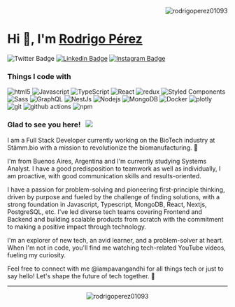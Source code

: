 <p align="right"> <img src="https://komarev.com/ghpvc/?username=rodrigoperez01093&label=Profile%20views&color=0e75b6&style=flat" alt="rodrigoperez01093" /> </p>
<h1 align="left">Hi 👋, I'm <a href="https://main--rodrigoperez.netlify.app/">Rodrigo Pérez</a></h1>


<p align="center>
  
[![Twitter Badge](https://img.shields.io/badge/-Twitter-00acee?style=flat-square&logo=Twitter&logoColor=white)](https://twitter.com/rodriiPerezz)
[![Linkedin Badge](https://img.shields.io/badge/-LinkedIn-0e76a8?style=flat-square&logo=Linkedin&logoColor=white)](https://linkedin.com/in/rodrigo-perez-full-stack-developer)
[![Instagram Badge](https://img.shields.io/badge/-Instagram-e4405f?style=flat-square&logo=Instagram&logoColor=white)](https://instagram.com/rodriperez_93/)

</p>

<h3>Things I code with</h3>
<p align="center>
  <img alt="Webpack" src="https://img.shields.io/badge/-Webpack-8DD6F9?style=flat-square&logo=webpack&logoColor=white" /> 
  <img alt="html5" src="https://img.shields.io/badge/-HTML5-E34F26?style=flat-square&logo=html5&logoColor=white" />
  <img alt="Javascript" src="https://img.shields.io/badge/-Javascript-FFFF00?style=flat-square&logo=javascript&logoColor=black" />
  <img alt="TypeScript" src="https://img.shields.io/badge/-TypeScript-007ACC?style=flat-square&logo=typescript&logoColor=white" />
  <img alt="React" src="https://img.shields.io/badge/-React-45b8d8?style=flat-square&logo=react&logoColor=white" />
  <img alt="redux" src="https://img.shields.io/badge/-Redux-764ABC?style=flat-square&logo=redux&logoColor=white" />
  <img alt="Styled Components" src="https://img.shields.io/badge/-Styled_Components-db7092?style=flat-square&logo=styled-components&logoColor=white" />
  <img alt="Sass" src="https://img.shields.io/badge/-Sass-CC6699?style=flat-square&logo=sass&logoColor=white" />
  <img alt="GraphQL" src="https://img.shields.io/badge/-GraphQL-E10098?style=flat-square&logo=graphql&logoColor=white" />
  <img alt="NestJs" src="https://img.shields.io/badge/-NestJs-ea2845?style=flat-square&logo=nestjs&logoColor=white" />
  <img alt="Nodejs" src="https://img.shields.io/badge/-Nodejs-43853d?style=flat-square&logo=Node.js&logoColor=white" />
  <img alt="MongoDB" src="https://img.shields.io/badge/-MongoDB-13aa52?style=flat-square&logo=mongodb&logoColor=white" />
  <img alt="Docker" src="https://img.shields.io/badge/-Docker-46a2f1?style=flat-square&logo=docker&logoColor=white" />
  <img alt="plotly" src="https://img.shields.io/badge/-Plotly-F9A03C?style=flat-square&logo=plotly&logoColor=white" />
  <img alt="git" src="https://img.shields.io/badge/-Git-F05032?style=flat-square&logo=git&logoColor=white" />
  <img alt="github actions" src="https://img.shields.io/badge/-Github_Actions-2088FF?style=flat-square&logo=github-actions&logoColor=white" />
  <img alt="npm" src="https://img.shields.io/badge/-NPM-CB3837?style=flat-square&logo=npm&logoColor=white" />
</p>

### Glad to see you here! &nbsp; ![](https://visitor-badge.glitch.me/badge?page_id=iampavangandhi.iampavangandhi&style=flat-square&color=0088cc)

I am a Full Stack Developer currently working on the BioTech industry at Stämm.bio with a mission to revolutionize the biomanufacturing. 🚀

I'm from Buenos Aires, Argentina and I'm currently studying Systems Analyst. I have a good predisposition to teamwork as well as individually, I am proactive, with good communication skills and results-oriented.

I have a passion for problem-solving and pioneering first-principle thinking, driven by purpose and fueled by the challenge of finding solutions, with a strong foundation in Javascript, Typescript, MongoDB, React, Nextjs, PostgreSQL, etc. I've led diverse tech teams covering Frontend and Backend and building scalable products from scratch with the commitment to making a positive impact through technology.

I'm an explorer of new tech, an avid learner, and a problem-solver at heart. When I'm not in code, you'll find me watching tech-related YouTube videos, fueling my curiosity.

Feel free to connect with me @iampavangandhi for all things tech or just to say hello! Let's shape the future of tech together. 🌟

<p align="left">
</p>

---

<p align="center"><img align="center" src="https://github-readme-streak-stats.herokuapp.com/?user=rodrigoperez01093&theme=green-nur" alt="rodrigoperez01093" /></p>
